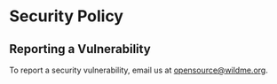 # Security Policy

## Reporting a Vulnerability

To report a security vulnerability, email us at opensource@wildme.org.
